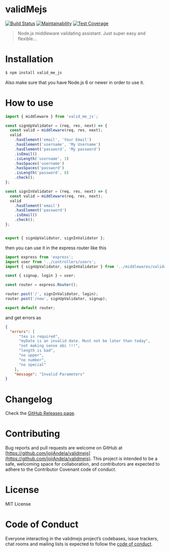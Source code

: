 # validMejs 

[![Build Status](https://www.travis-ci.org/JojiAndela/validMejs.svg?branch=develop)](https://www.travis-ci.org/JojiAndela/validMejs) [![Maintainability](https://api.codeclimate.com/v1/badges/5de500b6c2c9c3a07f35/maintainability)](https://codeclimate.com/github/JojiAndela/validMejs/maintainability) [![Test Coverage](https://api.codeclimate.com/v1/badges/5de500b6c2c9c3a07f35/test_coverage)](https://codeclimate.com/github/JojiAndela/validMejs/test_coverage)

> Node.js middleware validating assistant. Just super easy and flexible...

# Installation

```sh
$ npm install valid_me_js
```
Also make sure that you have Node.js 6 or newer in order to use it.

# How to use

```js
import { middleware } from 'valid_me_js';

const signUpValidator = (req, res, next) => {
  const valid = middleware(req, res, next);
  valid
    .hasElement('email', 'Your Email')
    .hasElement('username', 'My Username')
    .hasElement('password', 'My password')
    .isEmail()
    .isLength('username', 3)
    .hasSpaces('username')
    .hasSpaces('password')
    .isLength('password', 8)
    .check();
};

const signInValidator = (req, res, next) => {
  const valid = middleware(req, res, next);
  valid
    .hasElement('email')
    .hasElement('password')
    .isEmail()
    .check();
};


export { signUpValidator, signInValidator };

```
then you can use it in the express router like this

```js
import express from 'express';
import user from '../controllers/users';
import { signUpValidator, signInValidator } from '../middlewares/validator';

const { signup, login } = user;

const router = express.Router();

router.post('/', signInValidator, login);
router.post('/new', signUpValidator, signup);

export default router;
```
and get errors as

```json
{
  "errors": [
      "tex is required",
      "myDate is an invalid date. Must not be later than today",
      "not making sense abi !!!",
      "length is bad",
      "no upper",
      "no number",
      "no special"
    ],
    "message": "Invalid Parameters"
}
```

# Changelog
Check the [GitHub Releases page](https://github.com/JojiAndela/validMejs/releases).

# Contributing
Bug reports and pull requests are welcome on GitHub at [https://github.com/jojiAndela/validmejs](https://github.com/jojiAndela/validmejs). This project is intended to be a safe, welcoming space for collaboration, and contributors are expected to adhere to the Contributor Covenant code of conduct.

# License
MIT License

# Code of Conduct
Everyone interacting in the validmejs project’s codebases, issue trackers, chat rooms and mailing lists is expected to follow the [code of conduct](https://github.com/jojiAndela/validmejs/blob/develop/CODE_OF_CONDUCT.md).
